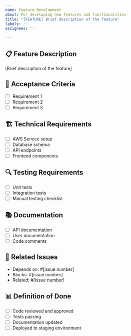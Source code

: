 ```yaml
---
name: Feature Development
about: For developing new features and functionalities
title: "[FEATURE] Brief description of the feature"
labels: ''
assignees: ''

---
```


## 📋 Feature Description
[Brief description of the feature]

## 🎯 Acceptance Criteria
- [ ] Requirement 1
- [ ] Requirement 2
- [ ] Requirement 3

## 🏗️ Technical Requirements
- [ ] AWS Service setup
- [ ] Database schema
- [ ] API endpoints
- [ ] Frontend components

## 🔍 Testing Requirements
- [ ] Unit tests
- [ ] Integration tests
- [ ] Manual testing checklist

## 📚 Documentation
- [ ] API documentation
- [ ] User documentation
- [ ] Code comments

## 🔗 Related Issues
- Depends on: #[issue number]
- Blocks: #[issue number]
- Related: #[issue number]

## 📊 Definition of Done
- [ ] Code reviewed and approved
- [ ] Tests passing
- [ ] Documentation updated
- [ ] Deployed to staging environment
